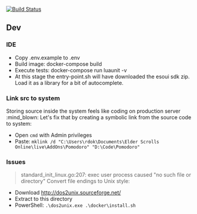 [![Build Status](https://travis-ci.org/rdok/eso-pomodoro.svg?branch=master)](https://travis-ci.org/rdok/eso-pomodoro)

## Dev

### IDE
- Copy .env.example to .env
- Build image: docker-compose build
- Execute tests: docker-compose run luaunit -v
- At this stage the entry-point.sh will have downloaded the esoui sdk zip. Load it as a library for a bit of autocomplete.


### Link src to system
Storing source inside the system feels like coding on production server :mind_blown: Let's fix that by creating a symbolic link from the source code to system:
- Open `cmd` with Admin privileges
- Paste: `mklink /d "C:\Users\rdok\Documents\Elder Scrolls Online\live\AddOns\Pomodoro" "D:\Code\Pomodoro"`

### Issues
> standard_init_linux.go:207: exec user process caused "no such file or directory"
Convert file endings to Unix style: 
- Download http://dos2unix.sourceforge.net/
- Extract to this directory
- PowerShell:  `.\dos2unix.exe .\docker\install.sh`

 

